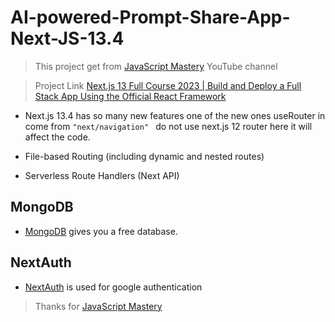 # AI-powered-Prompt-Share-App-Next-JS-13.4

>This project get from [JavaScript Mastery](https://www.youtube.com/@javascriptmastery) YouTube channel

>Project Link [Next.js 13 Full Course 2023 | Build and Deploy a Full Stack App Using the Official React Framework](https://www.youtube.com/watch?v=wm5gMKuwSYk)

- Next.js 13.4 has so many new features one of the new ones useRouter in come from `"next/navigation" ` do not use next.js 12 router here it will affect the code.

- File-based Routing (including dynamic and nested routes)

- Serverless Route Handlers (Next API)


## MongoDB
- [MongoDB](https://www.mongodb.com/) gives you a free database.

## NextAuth

- [NextAuth](https://next-auth.js.org) is used for google authentication

> Thanks for [JavaScript Mastery](https://www.youtube.com/@javascriptmastery)

